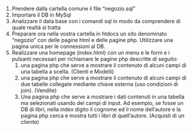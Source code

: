 1. Prendere dalla cartella comune il file “negozio.sql”
2. Importare il DB in MySql
3. Analizzare il data base con i comandi sql in modo da comprendere di quale realtà si tratta
4. Preparare ora nella vostra cartella in htdocs un sito denominato “negozio” con delle pagine html e delle pagine php. Utilizzare una pagina unica per le connessioni al DB.
5. Realizzare una homepage (index.html) con un menu e le form e i pulsanti necessari per richiamare le pagine php descritte di seguito:
    1. una pagina php che serve a mostrare il contenuto di alcuni campi di una tabella a scelta. (Clienti e Modelli)
    2. una pagina php che serve a mostrare il contenuto di alcuni campi di due tabelle collegate mediante chiave esterna (uso condizioni di join). (Vendite)
    3. Una pagina php che serve a mostrare i dati contenuti in una tabella ma selezionati usando dei campi di input. Ad esempio, se fosse un DB di libri, nella index digito il cognome ed il nome dell’autore e la pagina php cerca e mostra tutti i libri di quell’autore. (Acquisti di un cliente)